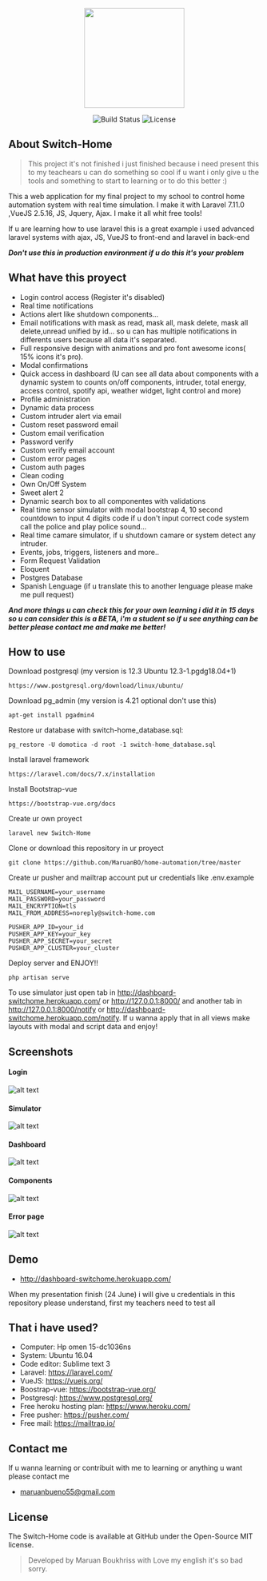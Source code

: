 <p align="center"><img src="https://i.ibb.co/Lt9NMwg/profile.png" width="200"></p>

<p align="center">
<img src="https://travis-ci.org/laravel/framework.svg" alt="Build Status">
<img src="https://poser.pugx.org/laravel/framework/license.svg" alt="License">
</p>

## About Switch-Home

>This project it's not finished i just finished because i need present this to my teachears u can do something so cool if u want i only give u the tools and something to start to learning or to do this better :)

This a web application for my final project to my school to control home automation system with real time simulation. I make it with Laravel 7.11.0 ,VueJS 2.5.16, JS, Jquery, Ajax. I make it all whit free tools!

If u are learning how to use laravel this is a great example i used advanced laravel systems with ajax, JS, VueJS to front-end and laravel in back-end

***Don't use this in production environment if u do this it's your problem***

## What have this proyect

* Login control access (Register it's disabled)
* Real time notifications
* Actions alert like shutdown components...
* Email notifications with mask as read, mask all, mask delete, mask all delete,unread unified by id... so u can has multiple notifications in differents users because all data it's separated.
* Full responsive design with animations and pro font awesome icons( 15% icons it's pro).
* Modal confirmations
* Quick access in dashboard (U can see all data about components with a dynamic system to counts on/off components, intruder, total energy, access control, spotify api, weather widget, light control and more)
* Profile administration
* Dynamic data process
* Custom intruder alert via email
* Custom reset password email
* Custom email verification
* Password verify
* Custom verify email account
* Custom error pages
* Custom auth pages
* Clean coding
* Own On/Off System
* Sweet alert 2
* Dynamic search box to all componentes with validations
* Real time sensor simulator with modal bootstrap 4, 10 second countdown to input 4 digits code if u don't input correct code system call the police and play police sound...
* Real time camare simulator, if u shutdown camare or system detect any intruder.
* Events, jobs, triggers, listeners and more..
* Form Request Validation
* Eloquent
* Postgres Database
* Spanish Lenguage (if u translate this to another lenguage please make me pull request)

***And more things u can check this for your own learning i did it in 15 days so u can consider this is a BETA, i'm a student so if u see anything can be better please contact me and make me better!***

## How to use

Download postgresql (my version is 12.3 Ubuntu 12.3-1.pgdg18.04+1)
```
https://www.postgresql.org/download/linux/ubuntu/
```
Download pg_admin (my version is 4.21 optional don't use this)
```
apt-get install pgadmin4
```
Restore ur database with switch-home_database.sql:
```
pg_restore -U domotica -d root -1 switch-home_database.sql
```
Install laravel framework
```
https://laravel.com/docs/7.x/installation
```
Install Bootstrap-vue
```
https://bootstrap-vue.org/docs
```
Create ur own proyect
```
laravel new Switch-Home
```
Clone or download this repository in ur proyect
```
git clone https://github.com/MaruanBO/home-automation/tree/master
```
Create ur pusher and mailtrap account put ur credentials like .env.example
```
MAIL_USERNAME=your_username
MAIL_PASSWORD=your_password
MAIL_ENCRYPTION=tls
MAIL_FROM_ADDRESS=noreply@switch-home.com

PUSHER_APP_ID=your_id
PUSHER_APP_KEY=your_key
PUSHER_APP_SECRET=your_secret
PUSHER_APP_CLUSTER=your_cluster
```
Deploy server and ENJOY!!
```
php artisan serve
```

To use simulator just open tab in http://dashboard-switchome.herokuapp.com/ or http://127.0.0.1:8000/ and another tab in http://127.0.0.1:8000/notify or http://dashboard-switchome.herokuapp.com/notify. If u wanna apply that in all views make layouts with modal and script data and enjoy!

## Screenshots

#### Login
![alt text](https://i.ibb.co/xKkd3Px/Anotaci-n-2020-06-03-230800.png "login")
#### Simulator

![alt text](https://i.ibb.co/wWMVD2K/sensor.png "Sensor")

#### Dashboard

![alt text](https://i.ibb.co/KzngKXh/dashboard.png "dashboard")

#### Components

![alt text](https://i.ibb.co/CBx1qFn/componentes.png "componentes")

#### Error page

![alt text](https://i.ibb.co/sb6mqDV/error-page.png "error_page")

## Demo

* http://dashboard-switchome.herokuapp.com/

When my presentation finish (24 June) i will give u credentials in this repository please understand, first my teachers need to test all

## That i have used? 

* Computer: Hp omen 15-dc1036ns
* System: Ubuntu 16.04
* Code editor: Sublime text 3
* Laravel: https://laravel.com/
* VueJS: https://vuejs.org/
* Boostrap-vue: https://bootstrap-vue.org/
* Postgresql: https://www.postgresql.org/
* Free heroku hosting plan:  https://www.heroku.com/
* Free pusher: https://pusher.com/
* Free mail: https://mailtrap.io/

## Contact me

If u wanna learning or contribuit with me to learning or anything u want please contact me
* maruanbueno55@gmail.com

## License

The Switch-Home code is available at GitHub under the Open-Source MIT license.

> Developed by Maruan Boukhriss with Love my english it's so bad sorry. 

